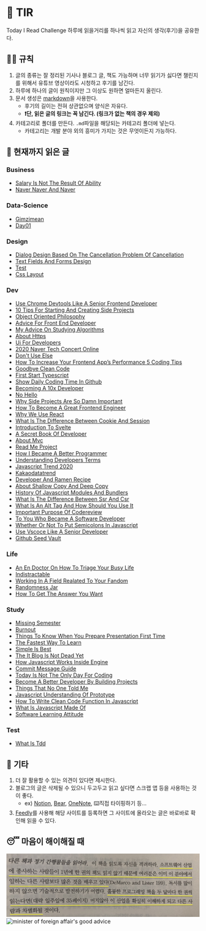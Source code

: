 # 📖 TIR
Today I Read Challenge
하루에 읽을거리를 하나씩 읽고 자신의 생각(후기)을 공유한다.   

## 👩‍⚖️ 규칙  

1. 글의 종류는 잘 정리된 기사나 블로그 글, 책도 가능하며 너무 읽기가 싫다면 챌린지를 위해서 유튜브 영상이라도 시청하고 후기를 남긴다. 
2. 하루에 하나의 글이 원칙이지만 그 이상도 원하면 얼마든지 올린다. 
3. 문서 생성은 [markdown](https://gist.github.com/ihoneymon/652be052a0727ad59601)을 사용한다.   
    - 후기의 길이는 전혀 상관없으며 양식은 자유다.  
    - **❗단, 읽은 글의 링크는 꼭 남긴다. (링크가 없는 책의 경우 제외)** 
4. 카테고리로 폴더를 만든다. `.md`파일을 해당되는 카테고리 폴더에 넣는다.   
    - 카테고리는 개발 분야 외의 흥미가 가지는 것은 무엇이든지 가능하다.   

## 📰 현재까지 읽은 글  
### Business

- [Salary Is Not The Result Of Ability](Business/Salary-is-not-the-result-of-ability..md)
- [Naver Naver And Naver](Business/naver-naver-and-naver.md)

### Data-Science

- [Gimzimean](Data-Science/GIMZIMEAN.md)
- [Day01](Data-Science/Day01.md)

### Design

- [Dialog Design Based On The Cancellation Problem Of Cancellation](Design/dialog-design-based-on-the-cancellation-problem-of-cancellation.md)
- [Text Fields And Forms Design](Design/text-fields-and-forms-design.md)
- [Test](Design/test.md)
- [Css Layout](Design/css-layout.md)

### Dev

- [Use Chrome Devtools Like A Senior Frontend Developer](Dev/use-chrome-devTools-like-a-senior-frontend-developer.md)
- [10 Tips For Starting And Creating Side Projects](Dev/10-tips-for-starting-and-creating-side-projects.md)
- [Object Oriented Philosophy](Dev/object-oriented-philosophy.md)
- [Advice For Front End Developer](Dev/advice-for-front-end-developer.md)
- [My Advice On Studying Algorithms](Dev/my-advice-on-studying-algorithms.md)
- [About Https](Dev/about-https.md)
- [Ui For Developers](Dev/ui-for-developers.md)
- [2020 Naver Tech Concert Online](Dev/2020-naver-tech-concert-online.md)
- [Don't Use Else](Dev/don't-use-else.md)
- [How To Increase Your Frontend App’s Performance 5 Coding Tips](Dev/how-to-increase-your-frontend-app’s-performance-5-coding-tips.md)
- [Goodbye Clean Code](Dev/goodbye-clean-code.md)
- [First Start Typescript](Dev/first-start-typescript.md)
- [Show Daily Coding Time In Github](Dev/show-daily-coding-time-in-github.md)
- [Becoming A 10x Developer](Dev/becoming-a-10x-developer.md)
- [No Hello](Dev/no-hello.md)
- [Why Side Projects Are So Damn Important](Dev/why-side-projects-are-so-damn-important.md)
- [How To Become A Great Frontend Engineer](Dev/how-to-become-a-great-frontend-engineer.md)
- [Why We Use React](Dev/why-we-use-react.md)
- [What Is The Difference Between Cookie And Session](Dev/what-is-the-difference-between-cookie-and-session.md)
- [Introduction To Svelte](Dev/introduction-to-svelte.md)
- [A Secret Book Of Developer](Dev/a-secret-book-of-developer.md)
- [About Mvc](Dev/about-mvc.md)
- [Read Me Project](Dev/read-me-project.md)
- [How I Became A Better Programmer](Dev/how-i-became-a-better-programmer.md)
- [Understanding Developers Terms](Dev/understanding-developers-terms.md)
- [Javascript Trend 2020](Dev/javascript-trend-2020.md)
- [Kakaodatatrend](Dev/kakaodatatrend.md)
- [Developer And Ramen Recipe](Dev/developer-and-ramen-recipe.md)
- [About Shallow Copy And Deep Copy](Dev/about-shallow-copy-and-deep-copy.md)
- [History Of Javascript Modules And Bundlers](Dev/history-of-javascript-modules-and-bundlers.md)
- [What Is The Difference Between Ssr And Csr](Dev/what-is-the-difference-between-SSR-and-CSR.md)
- [What Is An Alt Tag And How Should You Use It](Dev/what-is-an-alt-tag-and-how-should-you-use-it.md)
- [Important Purpose Of Codereview](Dev/important-purpose-of-codereview.md)
- [To You Who Became A Software Developer](Dev/to-you-who-became-a-software-developer.md)
- [Whether Or Not To Put Semicolons In Javascript](Dev/whether-or-not-to-put-semicolons-in-javaScript.md)
- [Use Vscoce Like A Senior Developer](Dev/use-vscoce-like-a-senior-developer.md)
- [Github Seed Vault](Dev/github-seed-vault.md)

### Life

- [An En Doctor On How To Triage Your Busy Life](Life/an-en-doctor-on-how-to-triage-your-busy-life.md)
- [Indistractable](Life/indistractable.md)
- [Working In A Field Realated To Your Fandom](Life/working-in-a-field-realated-to-your-fandom.md)
- [Randomness Jar](Life/randomness-jar.md)
- [How To Get The Answer You Want](Life/how-to-get-the-answer-you-want.md)

### Study

- [Missing Semester](Study/missing-semester.md)
- [Burnout](Study/burnout.md)
- [Things To Know When You Prepare Presentation First Time](Study/things-to-know-when-you-prepare-presentation-first-time.md)
- [The Fastest Way To Learn](Study/the-fastest-way-to-learn.md)
- [Simple Is Best](Study/simple-is-best.md)
- [The It Blog Is Not Dead Yet](Study/the-IT-blog-is-not-dead-yet.md)
- [How Javascript Works Inside Engine](Study/how-javascript-works-inside-engine.md)
- [Commit Message Guide](Study/commit-message-guide.md)
- [Today Is Not The Only Day For Coding](Study/today-is-not-the-only-day-for-coding.md)
- [Become A Better Developer By Building Projects](Study/become-a-better-developer-by-building-projects.md)
- [Things That No One Told Me](Study/things-that-no-one-told-me.md)
- [Javascript Understanding Of Prototype](Study/javascript-understanding-of-prototype.md)
- [How To Write Clean Code Function In Javascript](Study/how-to-write-clean-code-function-in-javascript.md)
- [What Is Javascript Made Of](Study/what-is-javascript-made-of.md)
- [Software Learning Attitude](Study/software-learning-attitude.md)

### Test

- [What Is Tdd](Test/what-is-TDD.md)

## 💬 기타  
1. 더 잘 활용할 수 있는 의견이 있다면 제시한다.  
2. 블로그의 글은 삭제될 수 있으니 두고두고 읽고 싶다면 스크랩 앱 등을 사용하는 것이 좋다.  
    - ex) [Notion](https://www.notion.so/), [Bear](https://bear.app/), [OneNote](https://www.onenote.com/), ⌨️직접 타이핑하기 등...
3. [Feedly](https://feedly.com/)를 사용해 해당 사이트를 등록하면 그 사이트에 올라오는 글은 바로바로 확인해 읽을 수 있다.   


## 😴 마음이 해이해질 때 

![code-complete2](img/IMG_7770.jpg)
![minister of foreign affair's good advice](img/kang.png)
